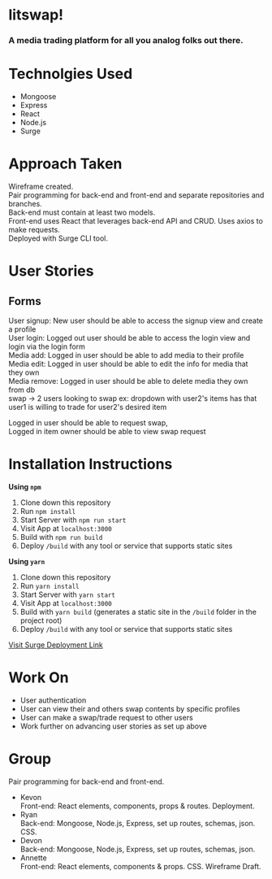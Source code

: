 # litswap!
### A media trading platform for all you analog folks out there.

# Technolgies Used
 - Mongoose  
 - Express  
 - React  
 - Node.js  
 - Surge  

 # Approach Taken
 
 Wireframe created.  
 Pair programming for back-end and front-end and separate repositories and branches.  
 Back-end must contain at least two models.  
 Front-end uses React that leverages back-end API and CRUD. Uses axios to make requests.  
 Deployed with Surge CLI tool.  

 # User Stories
 Forms  
---  
User signup: New user should be able to access the signup view and create a profile  
User login: Logged out user should be able to access the login view and login via the login form  
Media add: Logged in user should be able to add media to their profile  
Media edit: Logged in user should be able to edit the info for media that they own  
Media remove: Logged in user should be able to delete media they own from db  
swap -> 
2 users looking to swap ex: dropdown with user2's items has that user1 is willing to trade for user2's desired item  

Logged in user should be able to request swap,  
Logged in item owner should be able to view swap request  

# Installation Instructions
**Using `npm`**  
1. Clone down this repository  
2. Run `npm install`  
3. Start Server with `npm run start`   
4. Visit App at `localhost:3000`  
5. Build with `npm run build`  
6. Deploy `/build` with any tool or service that supports static sites  

**Using `yarn`**  
1. Clone down this repository  
2. Run `yarn install`  
3. Start Server with `yarn start`   
4. Visit App at `localhost:3000` 
5. Build with `yarn build` (generates a static site in the `/build` folder in the project root)  
6. Deploy `/build` with any tool or service that supports static sites

[Visit Surge Deployment Link](http://familiar-porter.surge.sh)

# Work On
- User authentication  
- User can view their and others swap contents by specific profiles  
- User can make a swap/trade request to other users  
- Work further on advancing user stories as set up above  

# Group
 Pair programming for back-end and front-end.
- Kevon  
  Front-end: React elements, components, props & routes. Deployment. 
- Ryan  
  Back-end: Mongoose, Node.js, Express, set up routes, schemas, json. CSS.
- Devon  
  Back-end: Mongoose, Node.js, Express, set up routes, schemas, json.
- Annette  
  Front-end: React elements, components & props. CSS. Wireframe Draft.

